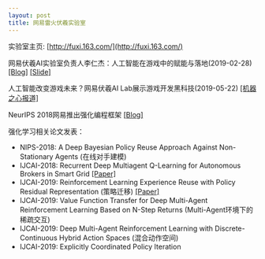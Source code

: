 ```yaml
---
layout: post
title: 网易雷火伏羲实验室
---
```


实验室主页: [http://fuxi.163.com/](http://fuxi.163.com/)

网易伏羲AI实验室负责人李仁杰：人工智能在游戏中的赋能与落地(2019-02-28) [[Blog]](https://mp.weixin.qq.com/s/1FJcKskI2LPhwhIREVtlCg) [[Slide]](/topics/data/2019-人工智能在游戏中的赋能与落地.pdf)

人工智能改变游戏未来？网易伏羲AI Lab展示游戏开发黑科技(2019-05-22) [[机器之心报道]](https://www.jiqizhixin.com/articles/2019-05-22-14)

NeurIPS 2018网易推出强化编程框架 [[Blog]](https://mp.weixin.qq.com/s/HzQIfyY5nvTP6Cn48hEaBA)

强化学习相关论文发表：

- NIPS-2018: A Deep Bayesian Policy Reuse Approach Against Non-Stationary Agents (在线对手建模)
- IJCAI-2018: Recurrent Deep Multiagent Q-Learning for Autonomous Brokers in Smart Grid [[Paper]](https://www.ijcai.org/proceedings/2018/0079.pdf)
- IJCAI-2019: Reinforcement Learning Experience Reuse with Policy Residual Representation (策略迁移) [[Paper]](https://arxiv.org/pdf/1905.13719v1.pdf)
- IJCAI-2019: Value Function Transfer for Deep Multi-Agent Reinforcement Learning Based on N-Step Returns (Multi-Agent环境下的稀疏交互)
- IJCAI-2019: Deep Multi-Agent Reinforcement Learning with Discrete-Continuous Hybrid Action Spaces (混合动作空间)
- IJCAI-2019: Explicitly Coordinated Policy Iteration